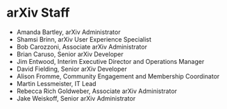 # arXiv Staff

- Amanda Bartley, arXiv Administrator
- Shamsi Brinn, arXiv User Experience Specialist
- Bob Carozzoni, Associate arXiv Administrator
- Brian Caruso, Senior arXiv Developer
- Jim Entwood, Interim Executive Director and Operations Manager
- David Fielding, Senior arXiv Developer
- Alison Fromme, Community Engagement and Membership Coordinator
- Martin Lessmeister, IT Lead
- Rebecca Rich Goldweber, Associate arXiv Administrator
- Jake Weiskoff, Senior arXiv Administrator
